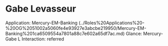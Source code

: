 # Gabe Levasseur

Application: Mercury-EM-Banking (../Roles%20Applications%20-%20OG%2051002a5060fe4e93927e3abcbe219950/Mercury-EM-Banking%201ca6509554a7801a88c7e602a65df7ac.md)
Glance: Mercury-Gabe L
Interaction: referred